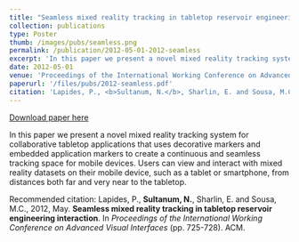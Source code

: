 ```yaml
---
title: "Seamless mixed reality tracking in tabletop reservoir engineering interaction"
collection: publications
type: Poster
thumb: /images/pubs/seamless.png
permalink: /publication/2012-05-01-2012-seamless
excerpt: 'In this paper we present a novel mixed reality tracking system for collaborative tabletop applications that uses decorative markers and embedded application markers to create a continuous and seamless tracking space for mobile devices. Users can view and interact with mixed reality datasets on their mobile device, such as a tablet or smartphone, from distances both far and very near to the tabletop.'
date: 2012-05-01
venue: 'Proceedings of the International Working Conference on Advanced Visual Interfaces (AVI’12)'
paperurl: '/files/pubs/2012-seamless.pdf'
citation: 'Lapides, P., <b>Sultanum, N.</b>, Sharlin, E. and Sousa, M.C., 2012, May. <b>Seamless mixed reality tracking in tabletop reservoir engineering interaction</b>. In <i>Proceedings of the International Working Conference on Advanced Visual Interfaces</i> (pp. 725-728). ACM.'
---
```


<a href='/files/pubs/2012-seamless.pdf'>Download paper here</a>

In this paper we present a novel mixed reality tracking system for collaborative tabletop applications that uses decorative markers and embedded application markers to create a continuous and seamless tracking space for mobile devices. Users can view and interact with mixed reality datasets on their mobile device, such as a tablet or smartphone, from distances both far and very near to the tabletop.

Recommended citation: Lapides, P., <b>Sultanum, N.</b>, Sharlin, E. and Sousa, M.C., 2012, May. <b>Seamless mixed reality tracking in tabletop reservoir engineering interaction</b>. In <i>Proceedings of the International Working Conference on Advanced Visual Interfaces</i> (pp. 725-728). ACM.